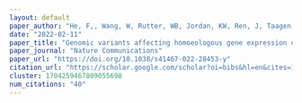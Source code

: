 ```yaml
---
layout: default
paper_author: "He, F,, Wang, W, Rutter, WB, Jordan, KW, Ren, J, Taagen, E, DeWitt, N, Sehgal, D, Sukumaran, S, Dreisigacker, S, Reynolds, M, Halder, J, Sehgal, SK, Liu, S, Chen, J, Fritz, A, Cook, J, Brown-Guedira, G, Pumphrey, M, Carter, A, Sorrells, M, Dubcovsky, J, Hayden, M, Akhunova, A, Morrell, PL, Szabo, L, Rouse, M, Akhunov, E"
date: "2022-02-11"
paper_title: "Genomic variants affecting homoeologous gene expression dosage contribute to agronomic trait variation in allopolyploid wheat"
paper_journal: "Nature Communications"
paper_url: "https://doi.org/10.1038/s41467-022-28453-y"
citation_url: "https://scholar.google.com/scholar?oi=bibs&hl=en&cites=1704259467809055698&as_sdt=5"
cluster: 1704259467809055698
num_citations: "40"
---
```

